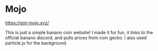 # Mojo


https://got-mojo.xyz/


This is just a simple banano coin website! I made it for fun, it links to the official banano discord, and pulls prices from coin gecko. I also used particle.js for the background.
